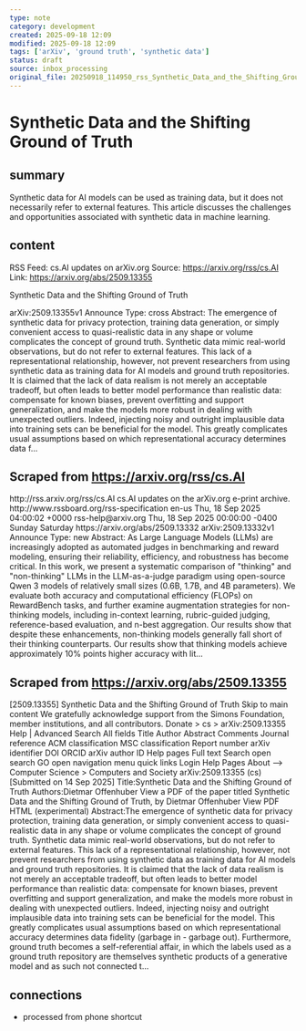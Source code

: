 ```yaml
---
type: note
category: development
created: 2025-09-18 12:09
modified: 2025-09-18 12:09
tags: ['arXiv', 'ground truth', 'synthetic data']
status: draft
source: inbox_processing
original_file: 20250918_114950_rss_Synthetic_Data_and_the_Shifting_Ground_of_Truth.txt
---
```


# Synthetic Data and the Shifting Ground of Truth

## summary
Synthetic data for AI models can be used as training data, but it does not necessarily refer to external features. This article discusses the challenges and opportunities associated with synthetic data in machine learning.

## content
RSS Feed: cs.AI updates on arXiv.org
Source: https://arxiv.org/rss/cs.AI
Link: https://arxiv.org/abs/2509.13355

Synthetic Data and the Shifting Ground of Truth

arXiv:2509.13355v1 Announce Type: cross Abstract: The emergence of synthetic data for privacy protection, training data generation, or simply convenient access to quasi-realistic data in any shape or volume complicates the concept of ground truth. Synthetic data mimic real-world observations, but do not refer to external features. This lack of a representational relationship, however, not prevent researchers from using synthetic data as training data for AI models and ground truth repositories. It is claimed that the lack of data realism is not merely an acceptable tradeoff, but often leads to better model performance than realistic data: compensate for known biases, prevent overfitting and support generalization, and make the models more robust in dealing with unexpected outliers. Indeed, injecting noisy and outright implausible data into training sets can be beneficial for the model. This greatly complicates usual assumptions based on which representational accuracy determines data f...

## Scraped from https://arxiv.org/rss/cs.AI
<?xml version='1.0' encoding='UTF-8'?>
<rss xmlns:arxiv="http://arxiv.org/schemas/atom" xmlns:dc="http://purl.org/dc/elements/1.1/" xmlns:atom="http://www.w3.org/2005/Atom" xmlns:content="http://purl.org/rss/1.0/modules/content/" version="2.0">
  <channel>
    <title>cs.AI updates on arXiv.org</title>
    <link>http://rss.arxiv.org/rss/cs.AI</link>
    <description>cs.AI updates on the arXiv.org e-print archive.</description>
    <atom:link href="http://rss.arxiv.org/rss/cs.AI" rel="self" type="application/rss+xml"/>
    <docs>http://www.rssboard.org/rss-specification</docs>
    <language>en-us</language>
    <lastBuildDate>Thu, 18 Sep 2025 04:00:02 +0000</lastBuildDate>
    <managingEditor>rss-help@arxiv.org</managingEditor>
    <pubDate>Thu, 18 Sep 2025 00:00:00 -0400</pubDate>
    <skipDays>
      <day>Sunday</day>
      <day>Saturday</day>
    </skipDays>
    <item>
      <title>Explicit Reasoning Makes Better Judges: A Systematic Study on Accuracy, Efficiency, and Robustness</title>
      <link>https://arxiv.org/abs/2509.13332</link>
      <description>arXiv:2509.13332v1 Announce Type: new 
Abstract: As Large Language Models (LLMs) are increasingly adopted as automated judges in benchmarking and reward modeling, ensuring their reliability, efficiency, and robustness has become critical. In this work, we present a systematic comparison of "thinking" and "non-thinking" LLMs in the LLM-as-a-judge paradigm using open-source Qwen 3 models of relatively small sizes (0.6B, 1.7B, and 4B parameters). We evaluate both accuracy and computational efficiency (FLOPs) on RewardBench tasks, and further examine augmentation strategies for non-thinking models, including in-context learning, rubric-guided judging, reference-based evaluation, and n-best aggregation. Our results show that despite these enhancements, non-thinking models generally fall short of their thinking counterparts. Our results show that thinking models achieve approximately 10% points higher accuracy with lit...


## Scraped from https://arxiv.org/abs/2509.13355
[2509.13355] Synthetic Data and the Shifting Ground of Truth Skip to main content We gratefully acknowledge support from the Simons Foundation, member institutions, and all contributors. Donate &gt; cs &gt; arXiv:2509.13355 Help | Advanced Search All fields Title Author Abstract Comments Journal reference ACM classification MSC classification Report number arXiv identifier DOI ORCID arXiv author ID Help pages Full text Search open search GO open navigation menu quick links Login Help Pages About --> Computer Science > Computers and Society arXiv:2509.13355 (cs) [Submitted on 14 Sep 2025] Title:Synthetic Data and the Shifting Ground of Truth Authors:Dietmar Offenhuber View a PDF of the paper titled Synthetic Data and the Shifting Ground of Truth, by Dietmar Offenhuber View PDF HTML (experimental) Abstract:The emergence of synthetic data for privacy protection, training data generation, or simply convenient access to quasi-realistic data in any shape or volume complicates the concept of ground truth. Synthetic data mimic real-world observations, but do not refer to external features. This lack of a representational relationship, however, not prevent researchers from using synthetic data as training data for AI models and ground truth repositories. It is claimed that the lack of data realism is not merely an acceptable tradeoff, but often leads to better model performance than realistic data: compensate for known biases, prevent overfitting and support generalization, and make the models more robust in dealing with unexpected outliers. Indeed, injecting noisy and outright implausible data into training sets can be beneficial for the model. This greatly complicates usual assumptions based on which representational accuracy determines data fidelity (garbage in - garbage out). Furthermore, ground truth becomes a self-referential affair, in which the labels used as a ground truth repository are themselves synthetic products of a generative model and as such not connected t...


## connections
- processed from phone shortcut
